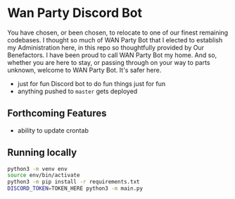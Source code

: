 # Wan Party Discord Bot
You have chosen, or been chosen, to relocate to one of our finest remaining codebases. I thought so much of WAN Party Bot that I elected to establish my Administration here, in this repo so thoughtfully provided by Our Benefactors. I have been proud to call WAN Party Bot my home. And so, whether you are here to stay, or passing through on your way to parts unknown, welcome to WAN Party Bot. It's safer here.

- just for fun Discord bot to do fun things just for fun
- anything pushed to `master` gets deployed

## Forthcoming Features

- ability to update crontab

## Running locally

```zsh
python3 -m venv env
source env/bin/activate
python3 -m pip install -r requirements.txt
DISCORD_TOKEN=TOKEN_HERE python3 -m main.py
```
